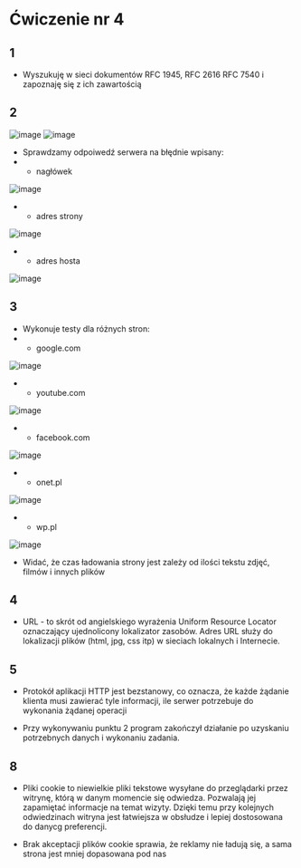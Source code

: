 # Ćwiczenie nr 4

## 1
* Wyszukuję w sieci dokumentów RFC 1945, RFC 2616 RFC 7540 i zapoznaję się z ich zawartością

## 2
![image](https://github.com/Pucu03/skibd/assets/92114245/f187dd26-bea6-4418-8870-723278bdda6f)
![image](https://github.com/Pucu03/skibd/assets/92114245/1be7a253-8131-4e0a-8dbb-0f310f17dc56)
* Sprawdzamy odpoiwedź serwera na błędnie wpisany:
* - nagłówek

![image](https://github.com/Pucu03/skibd/assets/92114245/5031b6d9-5d99-409d-b0ef-c4897c1c63c9)

* - adres strony

![image](https://github.com/Pucu03/skibd/assets/92114245/10ddc59e-93bc-4c16-b7fe-7cd1dbf60755)

* - adres hosta

![image](https://github.com/Pucu03/skibd/assets/92114245/35b802d8-92c6-40fd-aa0f-be045d2c1359)

## 3
* Wykonuje testy dla różnych stron:
* - google.com

![image](https://github.com/Pucu03/skibd/assets/92114245/fb97f75a-495c-42e1-8db8-00824dd38f26)

* - youtube.com

![image](https://github.com/Pucu03/skibd/assets/92114245/3ccba01b-b8ce-4fbc-9cee-ffa71015e9f3)

* - facebook.com

![image](https://github.com/Pucu03/skibd/assets/92114245/20140299-4daa-452b-9b52-ab25b0dda25c)

* - onet.pl

![image](https://github.com/Pucu03/skibd/assets/92114245/fef9da6f-d8a5-46d5-88a3-a760b5b2497e)

* - wp.pl

![image](https://github.com/Pucu03/skibd/assets/92114245/3adbf55e-a692-4235-9331-c9acea802371)

* Widać, że czas ładowania strony jest zależy od ilości tekstu zdjęć, filmów i innych plików

## 4
* URL - to skrót od angielskiego wyrażenia Uniform Resource Locator oznaczający ujednolicony lokalizator zasobów. Adres URL służy do lokalizacji plików (html, jpg, css itp) w sieciach lokalnych i Internecie.

## 5 
* Protokół aplikacji HTTP jest bezstanowy, co oznacza, że każde żądanie klienta musi zawierać tyle informacji, ile serwer potrzebuje do wykonania żądanej operacji

* Przy wykonywaniu punktu 2 program zakończył działanie po uzyskaniu potrzebnych danych i wykonaniu zadania.

## 8 
* Pliki cookie to niewielkie pliki tekstowe wysyłane do przeglądarki przez witrynę, którą w danym momencie się odwiedza. Pozwalają jej zapamiętać informacje na temat wizyty. Dzięki temu przy kolejnych odwiedzinach witryna jest łatwiejsza w obsłudze i lepiej dostosowana do danycg preferencji.

* Brak akceptacji plików cookie sprawia, że reklamy nie ładują się, a sama strona jest mniej dopasowana pod nas


